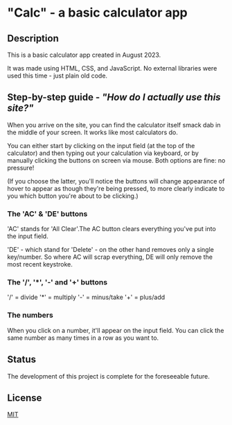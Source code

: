 # "Calc" - a basic calculator app

## Description
This is a basic calculator app created in August 2023.

It was made using HTML, CSS, and JavaScript. No external libraries were used this time - just plain old code.

## Step-by-step guide - *"How do I actually use this site?"*
When you arrive on the site, you can find the calculator itself smack dab in the middle of your screen. It works like most calculators do.

You can either start by clicking on the input field (at the top of the calculator) and then typing out your calculation via keyboard, or by manually clicking the buttons on screen via mouse. Both options are fine: no pressure!

(If you choose the latter, you'll notice the buttons will change appearance of hover to appear as though they're being pressed, to more clearly indicate to you which button you're about to be clicking.)

### The 'AC' & 'DE' buttons
'AC' stands for 'All Clear'.The AC button clears everything you've put into the input field. 

'DE' - which stand for 'Delete' - on the other hand removes only a single key/number. So where AC will scrap everything, DE will only remove the most recent keystroke.

### The '/', '*', '-' and '+' buttons
'/' = divide 
'*' = multiply 
'-' = minus/take
'+' = plus/add

### The numbers
When you click on a number, it'll appear on the input field. You can click the same number as many times in a row as you want to.

## Status
The development of this project is complete for the foreseeable future.

## License
[MIT](https://choosealicense.com/licenses/mit/)
